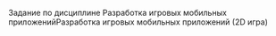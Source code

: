 Задание по дисциплине Разработка игровых мобильных приложенийРазработка игровых мобильных приложений (2D игра)